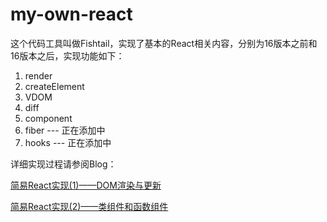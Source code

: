# my-own-react
这个代码工具叫做Fishtail，实现了基本的React相关内容，分别为16版本之前和16版本之后，实现功能如下：
1. render
2. createElement
3. VDOM
4. diff
5. component
6. fiber --- 正在添加中
7. hooks --- 正在添加中

详细实现过程请参阅Blog：

[简易React实现(1)——DOM渲染与更新](https://www.yuguomin.com/2020/01/07/create-my-own-react-1/)

[简易React实现(2)——类组件和函数组件](https://www.yuguomin.com/2020/01/11/create-my-own-react-2/)

